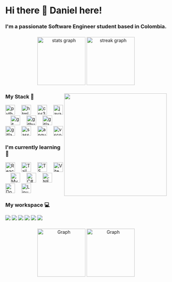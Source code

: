 <h1>Hi there 👋 Daniel here!</h1>

### I'm a passionate Software Engineer student based in Colombia.

###

<div align="center">
  <img src="https://github-readme-stats.vercel.app/api?username=dalo-dev&show_icons=true&include_all_commits=true&count_private=true&theme=tokyonight" height="150" alt="stats graph"  />
  <img src="https://streak-stats.demolab.com?user=dalo-dev&locale=en&mode=daily&theme=tokyonight&hide_border=false&border_radius=5" height="150" alt="streak graph"  />
</div>

###

<img align="right" height="320" src="https://github-readme-stats.vercel.app/api/top-langs?username=dalo-dev&locale=en&hide_title=false&layout=donut-vertical&card_width=320&langs_count=5&theme=tokyonight&hide_border=false"  />

###

<div align="left">
  <h3>My Stack 💪</h3>
  <img src="https://skillicons.dev/icons?i=py" height="30" alt="python logo"  />
  <img width="12" />
  <img src="https://skillicons.dev/icons?i=html" height="30" alt="html5 logo"  />
  <img width="12" />
  <img src="https://skillicons.dev/icons?i=css" height="30" alt="css3 logo"  />
  <img width="12" />
  <img src="https://skillicons.dev/icons?i=js" height="30" alt="javascript logo"  />
  <img width="12" />
  <img src="https://skillicons.dev/icons?i=git" height="30" alt="git logo"  />
  <img width="12" />
  <img src="https://skillicons.dev/icons?i=github" height="30" alt="github logo"  />
  <img width="12" />
  <img src="https://skillicons.dev/icons?i=gitlab" height="30" alt="gitlab logo"  />
  <img width="12" />
  <img src="https://skillicons.dev/icons?i=npm" height="30" alt="gitlab logo"  />
  <img width="12" />
  <img src="https://skillicons.dev/icons?i=sass" height="30" alt="sass logo"  />
  <img width="12" />
  <img src="https://skillicons.dev/icons?i=angular" height="30" alt="angularjs logo"  />
  <img width="12" />
  <img src="https://skillicons.dev/icons?i=vscode" height="30" alt="vscode logo"  />
</div>

###

<div align="left">
  <h3>I'm currently learning 📖</h3>
  <img src="https://skillicons.dev/icons?i=react" height="30" alt="React logo"  />
  <img width="12" />
  <img src="https://skillicons.dev/icons?i=tailwind" height="30" alt="Tailwind logo"  />
  <img width="12" />
  <img src="https://skillicons.dev/icons?i=ts" height="30" alt="TS logo"  />
  <img width="12" />
  <img src="https://skillicons.dev/icons?i=vite" height="30" alt="Vite logo"  />
  <img width="12" />
  <img src="https://skillicons.dev/icons?i=mysql" height="30" alt="Mysql logo"  />
  <img width="12" />
  <img src="https://skillicons.dev/icons?i=cs" height="30" alt="C# logo"  />
  <img width="12" />
  <img src="https://skillicons.dev/icons?i=dotnet" height="30" alt=".NET logo"  />
  <img width="12" />
  <img src="https://skillicons.dev/icons?i=docker" height="30" alt="Docker logo"  />
  <img width="12" />
  <img src="https://skillicons.dev/icons?i=linux" height="30" alt="Linux logo"  />
  <img width="12" />
</div>

###

<div align="left">
  <h3>My workspace 💻</h3>
  <img src="https://img.shields.io/badge/MSI%20laptop-FF0000?style=for-the-badge&logo=msi&logoColor=white" />
  <img src="https://img.shields.io/badge/Debian-A81D33?style=for-the-badge&logo=debian&logoColor=white" />
  <img src="https://img.shields.io/badge/Windows_11-0078d4?style=for-the-badge&logo=windows-11&logoColor=white" />
  <img src="https://img.shields.io/badge/Intel%20Core_i7_10th-0071C5?style=for-the-badge&logo=intel&logoColor=white" />
  <img src="https://img.shields.io/badge/RAM-16GB-%230071C5.svg?&style=for-the-badge&logoColor=white" />
  <img src="https://img.shields.io/badge/nvidia-gtx%202060-%2376B900.svg?&style=for-the-badge&logo=nvidia&logoColor=white" />
</div>

###

<div align="center">
  <img src="https://github-readme-activity-graph.vercel.app/graph?username=dalo-dev&theme=tokyo-night" height="150" alt="Graph" />
  <img src="https://leetcode.card.workers.dev/dalo-dev?theme=auto&font=baloo&extension=null" height="150" alt="Graph" />  
</div>
